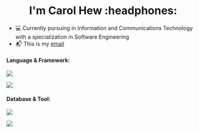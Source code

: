 <h1 align="center">I'm Carol Hew :headphones:</h1>

- 💻 Currently pursuing in Information and Communications Technology with a specialization in Software Engineering
- 📬 This is my [email](mailto:hew78pikrou@gmail.com)

<h4>Language & Framework:</h4>
<p>
  <a href="https://skillicons.dev">
    <img src="https://skillicons.dev/icons?i=py,java,js,php,html,css&theme=dark"/>
  </a>
</p>
<p>
  <a href="https://skillicons.dev">
    <img src="https://skillicons.dev/icons?i=react,spring&theme=dark"/>
  </a>
</p>

<h4>Database & Tool:</h4>
<p>
  <a href="https://skillicons.dev">
    <img src="https://skillicons.dev/icons?i=mongodb,mysql&theme=dark"/>
  </a>
</p>
<p>
  <a href="https://skillicons.dev">
    <img src="https://skillicons.dev/icons?i=figma,gitlab,git,notion&theme=dark"/>
  </a>
</p>
